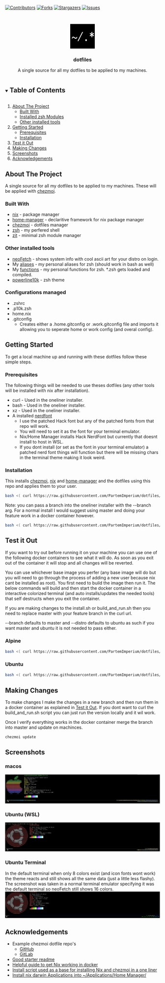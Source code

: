 <!-- PROJECT SHIELDS -->
[![Contributors][contributors-shield]][contributors-url]
[![Forks][forks-shield]][forks-url]
[![Stargazers][stars-shield]][stars-url]
[![Issues][issues-shield]][issues-url]

<!-- PROJECT LOGO -->
<br />
<p align="center">
  <a href="https://github.com/PartemImperium/dotfiles">
    <img src="images/logo.png" alt="Logo" width="80" height="80">
  </a>

  <h3 align="center">dotfiles</h3>

  <p align="center">A single source for all my dotfiles to be applied to my machines.<br /></p>
</p>

<!-- TABLE OF CONTENTS -->
<details open="open">
  <summary><h2 style="display: inline-block">Table of Contents</h2></summary>
  <ol>
    <li>
      <a href="#about-the-project">About The Project</a>
      <ul>
        <li><a href="#built-with">Built With</a></li>
        <li><a href="#installed-zsh-modules">Installed zsh Modules</a></li>
        <li><a href="#other-installed-tools">Other installed tools</a></li>
      </ul>
    </li>
    <li>
      <a href="#getting-started">Getting Started</a>
      <ul>
        <li><a href="#prerequisites">Prerequisites</a></li>
        <li><a href="#installation">Installation</a></li>
      </ul>
    </li>
    <li><a href="#test-it-out">Test it Out</a></li>
    <li><a href="#making-changes">Making Changes</a></li>
    <li><a href="#screenshots">Screenshots</a></li>
    <li><a href="#acknowledgements">Acknowledgements</a></li>
  </ol>
</details>

<!-- ABOUT THE PROJECT -->
## About The Project
A single source for all my dotfiles to be applied to my machines. These will be applied with [chezmoi](https://github.com/twpayne/chezmoi).


### Built With
* [nix](https://github.com/NixOS/nixpkgs) - package manager
* [home-manager](https://github.com/nix-community/home-manager) - declaritive framework for nix package manager
* [chezmoi](https://github.com/twpayne/chezmoi) - dotfiles manager
* [zsh](https://www.zsh.org/) - my perfered shell
* [zit](https://github.com/thiagokokada/zit) - minimal zsh module manager


### Other installed tools
* [neoFetch](https://github.com/dylanaraps/neofetch) - shows system info with cool ascii art for your distro on login.
* My [aliases](dot_aliases) - my personal aliases for zsh (should work in bash as well)
* My [functions](dot_functions) - my personal functions for zsh. *.zsh gets loaded and compiled.
* [powerline10k](https://github.com/romkatv/powerlevel10k) - zsh theme


### Configurations managed
* .zshrc
* .p10k.zsh
* home.nix
* .gitconfig
  * Creates either a .home.gitconfig or .work.gitconfig file and imports it allowing you to seperate home or work config (and overal config).

## Getting Started

To get a local machine up and running with these dotfiles follow these simple steps.

### Prerequisites

The following things will be needed to use theses dotfiles (any other tools will be installed with nix after installation).
* curl - Used in the oneliner installer.
* bash - Used in the oneliner installer.
* xz - Used in the oneliner installer.
* A installed [nerdfont](https://github.com/ryanoasis/nerd-fonts)
  * I use the patched Hack font but any of the patched fonts from that repo will work.
  * You will need to set it as the font for your terminal emulator.
  * Nix/Home Manager installs Hack NerdFont but currently that doesnt install to host in WSL.
  * If you dont install (or set as the font in your terminal emulator) a patched nerd font things will function but there will be missing chars in the terminal theme making it look weird.

### Installation

This installs [chezmoi](https://github.com/twpayne/chezmoi), [nix](https://github.com/NixOS/nixpkgs) and [home-manager](https://github.com/nix-community/home-manager) and the dotfiles using this repo and applies them to your user.
```zsh
bash <( curl https://raw.githubusercontent.com/PartemImperium/dotfiles/master/install.sh)
```
Note: you can pass a branch into the oneliner installer with the --branch arg. For a normal install I would suggest using master and doing your feature work in a docker container however.
```zsh
bash <( curl https://raw.githubusercontent.com/PartemImperium/dotfiles/master/install.sh) --branch feature/my-super-awesome-feature
```
## Test it Out
If you want to try out before running it on your machine you can use one of the following docker containers to see what it will do. As soon as you exit out of the container it will stop and all changes will be reverted.

You can use whichever base image you perfer (any base image will do but you will need to go through the process of adding a new user because nix cant be installed as root). You first need to build the image then run it. The below commands will build and then start the docker container in a interactive colorized terminal (and auto installs/updates the needed tools) that self destructs when you exit the container.

If you are making changes to the install.sh or build_and_run.sh then you need to replace master with your feature branch in the curl url.

--branch defaults to master and --distro defaults to ubuntu as such if you want master and ubuntu it is not needed to pass either.
### Alpine
```zsh
bash <( curl https://raw.githubusercontent.com/PartemImperium/dotfiles/master/dockerfiles/build_and_run.sh) --branch feature/my-super-cool-feature --distro alpine
```

### Ubuntu
```zsh
bash <( curl https://raw.githubusercontent.com/PartemImperium/dotfiles/master/dockerfiles/build_and_run.sh) --branch feature/my-super-cool-feature --distro ubuntu
```

## Making Changes
To make changes I make the changes in a new branch and then run them in a docker container as explained in [Test it Out](#test-it-out). If you dont want to curl the build_and_run.sh script you can just run the version locally and it wil work.

Once I verify everything works in the docker container merge the branch into master and update on machinces.
```zsh
chezmoi update
```

## Screenshots

### macos
![](images/mac-screenshot.png)

### Ubuntu (WSL)
![](images/ubuntu-wsl-screenshot.png)

### Ubuntu Terminal
In the default terminal when only 8 colors exist (and icon fonts wont work) the theme reacts and still shows all the same data (just a little less flashy). The screenshot was taken in a normal terminal emulator specifying it was the default terminal so neoFetch still shows 16 colors.
![](images/ubuntu-terminal-screenshot.png)

<!-- ACKNOWLEDGEMENTS -->
## Acknowledgements

* Example chezmoi dotfile repo's
    * [GitHub](https://github.com/topics/chezmoi?o=desc&s=updated)
    * [GitLab](https://gitlab.com/search?search=chezmoi)
* [Good starter readme](https://github.com/othneildrew/Best-README-Template)
* [Helpful guide to get Nix working in docker](https://aaronlevin.ca/post/100703631408/installing-nix-within-a-docker-container)
* [Install script used as a base for installing Nix and chezmoi in a one liner](https://github.com/tapayne88/dotfiles/blob/master/public/install.sh)
* [Install nix darwin Applications into ~/Applications/Home Manager/](https://github.com/nuance/dotfiles/blob/master/home-manager/environments/macos.nix#L98-L117)


<!-- MARKDOWN LINKS & IMAGES -->
<!-- https://www.markdownguide.org/basic-syntax/#reference-style-links -->
[contributors-shield]: https://img.shields.io/github/contributors/PartemImperium/dotfiles.svg?style=for-the-badge
[contributors-url]: https://github.com/PartemImperium/dotfiles/graphs/contributors
[forks-shield]: https://img.shields.io/github/forks/PartemImperium/dotfiles.svg?style=for-the-badge
[forks-url]: https://github.com/PartemImperium/dotfiles/network/members
[stars-shield]: https://img.shields.io/github/stars/PartemImperium/dotfiles.svg?style=for-the-badge
[stars-url]: https://github.com/PartemImperium/dotfiles/stargazers
[issues-shield]: https://img.shields.io/github/issues/PartemImperium/dotfiles.svg?style=for-the-badge
[issues-url]: https://github.com/PartemImperium/dotfiles/issues
